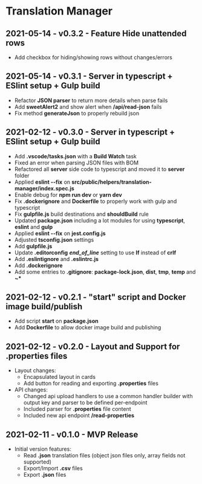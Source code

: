 # Translation Manager

## 2021-05-14 - v0.3.2 - Feature Hide unattended rows
* Add checkbox for hiding/showing rows without changes/errors

## 2021-05-14 - v0.3.1 - Server in typescript + ESlint setup + Gulp build
* Refactor **JSON parser** to return more details when parse fails
* Add **sweetAlert2** and show alert when **/api/read-json** fails
* Fix method **generateJson** to properly rebuild json

## 2021-02-12 - v0.3.0 - Server in typescript + ESlint setup + Gulp build
* Add **.vscode/tasks.json** with a **Build Watch** task
* Fixed an error when parsing JSON files with BOM
* Refactored all **server** side code to typescript and moved it to **server** folder
* Applied **eslint --fix** on **src/public/helpers/translation-manager/index.spec.js**
* Enable debug for **npm run dev** or **yarn dev**
* Fix **.dockerignore** and **Dockerfile** to properly work with gulp and typescript
* Fix **gulpfile.js** build destinations and **shouldBuild** rule
* Updated **package.json** including a lot modules for using **typescript**, **eslint** and **gulp**
* Applied **eslint --fix** on **jest.config.js**
* Adjusted **tsconfig.json** settings
* Add **gulpfile.js**
* Update **.editorconfig** ***end_of_line*** setting to use **lf** instead of **crlf**
* Add **.eslintignore** and **.eslintrc.js**
* Add **.dockerignore**
* Add some entries to **.gitignore**: **package-lock.json**, **dist**, **tmp**, **temp** and **~\***

## 2021-02-12 - v0.2.1 - "start" script and Docker image build/publish
* Add script **start** on **package.json**
* Add **Dockerfile** to allow docker image build and publishing
## 2021-02-12 - v0.2.0 - Layout and Support for .properties files
* Layout changes:
  * Encapsulated layout in cards
  * Add button for reading and exporting **.properties** files
* API changes:
  * Changed api upload handlers to use a common handler builder with output key and parser to be defined per-endpoint
  * Included parser for **.properties** file content 
  * Included new api endpoint **/read-properties**

## 2021-02-11 - v0.1.0 - MVP Release
* Initial version features:
  * Read **.json** translation files (object json files only, array fields not supported)
  * Export/Import **.csv** files
  * Export **.json** files

